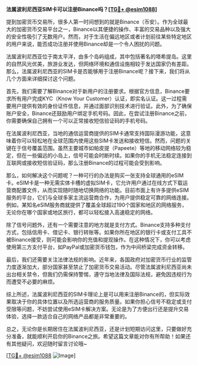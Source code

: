 **法属波利尼西亚SIM卡可以注册Binance吗？[[TG💪+ @esim1088](https://t.me/s/esim1088)]**

提到加密货币交易所，很多人第一时间想到的就是Binance（币安）。作为全球最大的加密货币交易平台之一，Binance以其便捷的操作、丰富的交易品种以及强大的安全性吸引了无数用户。然而，对于生活在偏远地区或者计划前往某些特定地区的用户来说，能否成功注册并使用Binance却是一个令人困扰的问题。

法属波利尼西亚位于南太平洋，由多个岛屿组成，其中包括著名的塔希提岛。这里的自然风光优美，旅游业发达，但网络环境和通信设施相较于发达国家仍有差距。那么，法属波利尼西亚的SIM卡是否能够用于注册Binance呢？接下来，我们将从几个方面来详细探讨这个问题。

首先，我们需要了解Binance对于新用户的注册要求。根据官方信息，Binance要求所有用户完成KYC（Know Your Customer）认证，即实名认证。这一过程需要用户提供有效的身份证件信息，并通过面部识别技术进行验证。此外，为了确保账户安全，Binance还鼓励用户绑定手机号码。因此，在尝试注册Binance之前，你需要确保自己拥有一个可以正常接收短信验证码的手机号码。

在法属波利尼西亚，当地的通信运营商提供的SIM卡通常支持国际漫游功能，这意味着你可以轻松地在全球范围内使用这些SIM卡发送和接收短信。然而，问题的关键在于信号覆盖范围。虽然主要城市如帕皮提（Papeete）等地的移动网络较为稳定，但在一些偏远的小岛上，信号可能会时断时续。如果你的手机无法稳定连接到互联网或接收短信验证码，那么注册Binance的过程可能会受到影响。

那么，如何解决这个问题呢？一种可行的办法是购买一张支持全球通用的eSIM卡。eSIM卡是一种无需实体卡槽的虚拟SIM卡，它允许用户通过在线方式下载运营商配置文件，从而实现随时随地切换网络的功能。目前市面上有许多提供eSIM服务的平台，它们与全球多家主流运营商合作，为用户提供稳定可靠的网络连接。例如，某知名eSIM服务商就提供了覆盖全球超过190个国家和地区的网络服务，无论你在哪个国家或地区旅行，都可以轻松接入高速稳定的网络。

除了信号问题外，还有一个需要注意的地方就是支付方式。Binance支持多种支付方式，包括信用卡、借记卡、银行转账等。如果你所在地区的银行卡或支付工具不被Binance接受，则可能会影响你的充值和提现操作。在这种情况下，你可以考虑使用第三方支付平台，如PayPal或加密货币钱包，作为中间桥梁完成资金转移。

最后，我们还需要关注法律法规的影响。近年来，各国政府对加密货币行业的监管力度逐渐加大，部分国家甚至禁止了加密货币交易活动。尽管法属波利尼西亚尚未出台相关禁令，但我们仍需保持警惕，遵守当地法律及国际法规，避免因违规行为而遭受不必要的麻烦。

综上所述，法属波利尼西亚的SIM卡理论上是可以用来注册Binance的，但实际效果取决于你的具体位置以及所选运营商的服务质量。如果你担心信号不稳定或支付受限等问题，不妨尝试使用eSIM卡解决方案。无论是为了方便出行还是提升交易体验，选择一款适合自己的网络产品都是非常重要的。

总之，无论你是长期居住在法属波利尼西亚，还是计划短期访问这里，只要做好充分准备，就能顺利开启你的Binance之旅。希望这篇文章能对你有所帮助！如果还有其他疑问，欢迎随时留言讨论哦~

[[TG💪+ @esim1088](https://t.me/s/esim1088) ![Image](https://i.postimg.cc/4NQfJmqS/Snipaste-2025-05-13-00-14-12.png)]